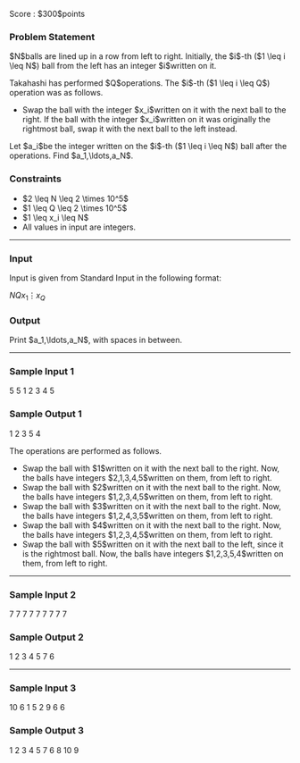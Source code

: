 
<div>

<span>

<span>

<p>
Score : $300$points
</p>

<div>

<section>

### **Problem Statement**

<p>
$N$balls are lined up in a row from left to right.  Initially, the $i$-th ($1 \leq i \leq N$) ball from the left has an integer $i$written on it.
</p>

<p>
Takahashi has performed $Q$operations.  The $i$-th ($1 \leq i \leq Q$) operation was as follows.
</p>

<ul>

<li>
Swap the ball with the integer $x_i$written on it with the next ball to the right.  If the ball with the integer $x_i$written on it was originally the rightmost ball, swap it with the next ball to the left instead.
</li>

</ul>

<p>
Let $a_i$be the integer written on the $i$-th ($1 \leq i \leq N$) ball after the operations.  Find $a_1,\ldots,a_N$.
</p>

</section>

</div>

<div>

<section>

### **Constraints**

<ul>

<li>
$2 \leq N \leq 2 \times 10^5$
</li>

<li>
$1 \leq Q \leq 2 \times 10^5$
</li>

<li>
$1 \leq x_i \leq N$
</li>

<li>
All values in input are integers.
</li>

</ul>

</section>

</div>

---

<div>

<div>

<section>

### **Input**

<p>
Input is given from Standard Input in the following format:
</p>

<div>

$N$$Q$$x_1$$\vdots$$x_Q$
</div>

</section>

</div>

<div>

<section>

### **Output**

<p>
Print $a_1,\ldots,a_N$, with spaces in between.
</p>

</section>

</div>

</div>

---

<div>

<section>

### **Sample Input 1**

<div>

5 5
1
2
3
4
5

</div>

</section>

</div>

<div>

<section>

### **Sample Output 1**

<div>

1 2 3 5 4

</div>

<p>
The operations are performed as follows.  
</p>

<ul>

<li>
Swap the ball with $1$written on it with the next ball to the right.  Now, the balls have integers $2,1,3,4,5$written on them, from left to right.
</li>

<li>
Swap the ball with $2$written on it with the next ball to the right.  Now, the balls have integers $1,2,3,4,5$written on them, from left to right.
</li>

<li>
Swap the ball with $3$written on it with the next ball to the right.  Now, the balls have integers $1,2,4,3,5$written on them, from left to right.
</li>

<li>
Swap the ball with $4$written on it with the next ball to the right.  Now, the balls have integers $1,2,3,4,5$written on them, from left to right.
</li>

<li>
Swap the ball with $5$written on it with the next ball to the left, since it is the rightmost ball.  Now, the balls have integers $1,2,3,5,4$written on them, from left to right.
</li>

</ul>

</section>

</div>

---

<div>

<section>

### **Sample Input 2**

<div>

7 7
7
7
7
7
7
7
7

</div>

</section>

</div>

<div>

<section>

### **Sample Output 2**

<div>

1 2 3 4 5 7 6

</div>

</section>

</div>

---

<div>

<section>

### **Sample Input 3**

<div>

10 6
1
5
2
9
6
6

</div>

</section>

</div>

<div>

<section>

### **Sample Output 3**

<div>

1 2 3 4 5 7 6 8 10 9

</div>

</section>

</div>

</span>

</span>

</div>
